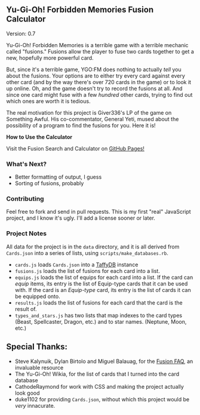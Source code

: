 ## Yu-Gi-Oh! Forbidden Memories Fusion Calculator

Version: 0.7  

Yu-Gi-Oh! Forbidden Memories is a terrible game with a terrible mechanic called
"fusions." Fusions allow the player to fuse two cards together to get a new,
hopefully more powerful card.

But, since it's a terrible game, YGO:FM does nothing to actually _tell_ you
about the fusions. Your options are to either try every card against every other
card (and by the way there's over 720 cards in the game) or to look it up
online. Oh, and the game doesn't try to record the fusions at all. And since
one card might fuse with a few _hundred_ other cards, trying to find out which
ones are worth it is tedious.

The real motivation for this project is Giver336's LP of the game on Something
Awful. His co-commentator, General Yeti, mused about the possibility of a
program to find the fusions for you. Here it is!

**How to Use the Calculator**

Visit the Fusion Search and Calculator on [GitHub
Pages!](https://pietrocaselani.github.io/YGO-FM-FusionCalc/)

### What's Next?

- Better formatting of output, I guess
- Sorting of fusions, probably

### Contributing

Feel free to fork and send in pull requests. This is my first "real" JavaScript
project, and I know it's ugly. I'll add a license sooner or later.

### Project Notes

All data for the project is in the `data` directory, and it is all derived from
`Cards.json` into a series of lists, using `scripts/make_databases.rb`.

- `cards.js` loads `Cards.json` into a [TaffyDB](http://www.taffydb.com/)
  instance
- `fusions.js` loads the list of fusions for each card into a list.
- `equips.js` loads the list of equips for each card into a list. If the card
  can _equip_ items, its entry is the list of Equip-type cards that it can be
used with. If the card is an _Equip-type_ card, its entry is the list of cards
it can be equipped onto.
- `results.js` loads the list of fusions for each card that the card is the
  result of.
- `types_and_stars.js` has two lists that map indexes to the card types (Beast,
  Spellcaster, Dragon, etc.) and to star names. (Neptune, Moon, etc.)

## Special Thanks:

- Steve Kalynuik, Dylan Birtolo and Miguel Balauag, for the [Fusion
  FAQ](https://www.gamefaqs.com/ps/561010-yu-gi-oh-forbidden-memories/faqs/16613), an invaluable resource
- The Yu-Gi-Oh! Wikia, for the list of cards that I turned into the card
  database
- CathodeRaymond for work with CSS and making the project actually look good
- duke1102 for providing `Cards.json`, without which this project would be
  _very_ innacurate.
